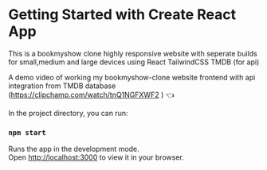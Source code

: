 # Getting Started with Create React App
This is a bookmyshow clone highly responsive website with seperate builds for small,medium and large devices using
React
TailwindCSS
TMDB (for api)

A demo video of working my bookmyshow-clone website frontend with api integration from TMDB database
(https://clipchamp.com/watch/tnQ1NGFXWF2 ) :point_left:

In the project directory, you can run:

### `npm start`

Runs the app in the development mode.\
Open [http://localhost:3000](http://localhost:3000) to view it in your browser.

